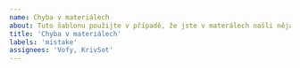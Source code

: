 ```yaml
---
name: Chyba v materiálech
about: Tuto šablonu použijte v případě, že jste v materálech našli nějakou chybu
title: 'Chyba v materiálech'
labels: 'mistake'
assignees: 'Vofy, KrivSot'
---
```



